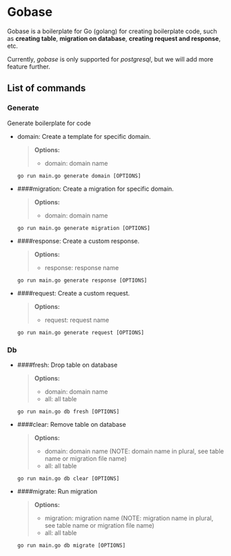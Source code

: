 # Gobase

Gobase is a boilerplate for Go (golang) for creating boilerplate code, such as **creating table**, 
**migration on database**, **creating request and response**, etc.

Currently, *gobase* is only supported for _postgresql_, but we will add more feature further. 

## List of commands
### Generate
Generate boilerplate for code
* domain: Create a template for specific domain.

    >**Options:** 
    >- domain: domain name 
    
    ```
    go run main.go generate domain [OPTIONS] 
    ```
* ####migration: Create a migration for specific domain.

    >**Options:** 
    >- domain: domain name 
    
    ```
    go run main.go generate migration [OPTIONS] 
    ```
* ####response: Create a custom response.

    >**Options:** 
    >- response: response name 
    
    ```
    go run main.go generate response [OPTIONS] 
    ```
* ####request: Create a custom request.

     >**Options:** 
     >- request: request name 
    
    ```
    go run main.go generate request [OPTIONS] 
    ```

### Db
* ####fresh: Drop table on database

     >**Options:** 
     >- domain: domain name 
     >- all: all table
        
     ```
     go run main.go db fresh [OPTIONS] 
     ```

* ####clear: Remove table on database
    
     >**Options:** 
     >- domain: domain name (NOTE: domain name in plural, see table name or migration file name)
     >- all: all table
     
     ```
     go run main.go db clear [OPTIONS] 
     ```

* ####migrate: Run migration

     >**Options:** 
     >- migration: migration name (NOTE: migration name in plural, see table name or migration file name)
     >- all: all table
       
     ```
     go run main.go db migrate [OPTIONS] 
     ```







